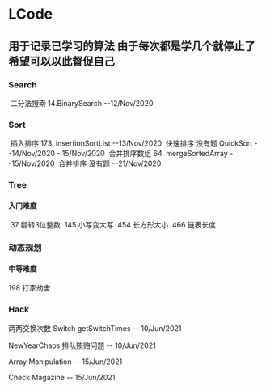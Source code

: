 # LCode
用于记录已学习的算法
由于每次都是学几个就停止了 希望可以以此督促自己
----
### Search<br>

​    二分法搜索 14.BinarySearch          --12/Nov/2020

### Sort

​    插入排序 173. insertionSortList     --13/Nov/2020
​    快速排序 没有题 QuickSort            --14/Nov/2020 - 15/Nov/2020
​    合并排序数组 64. mergeSortedArray    --15/Nov/2020
​    合并排序 没有题                      --21/Nov/2020
​    

### Tree

#### 入门难度

​    37 翻转3位整数
​    145 小写变大写
​    454 长方形大小
​    466 链表长度

### 动态规划
#### 中等难度
198 打家劫舍

### Hack

两两交换次数 Switch getSwitchTimes  -- 10/Jun/2021

NewYearChaos   排队贿赂问题			-- 10/Jun/2021

Array Manipulation 							-- 15/Jun/2021

Check Magazine									-- 15/Jun/2021
